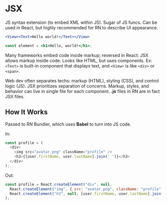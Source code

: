 # JSX

JS syntax extension (to embed XML within JS). Sugar of JS funcs. Can be used in React, but highly recommended for RN to describe UI appearance.

```jsx
<View><Text>Hello world!</Text></View>
```

```jsx
const element = <h1>Hello, world!</h1>;
```

Many frameworks embed code inside markup; reversed in React: JSX allows markup inside code. Looks like HTML, but uses components. Ex: `<Text>` is built-in component that displays text, and `<View>` is like `<div>` or `<span>`.

Web dev often separates techs: markup (HTML), styling (CSS), and control logic (JS). JSX prioritizes separation of concerns. Markup, styles, and behavior can live in single file for each component. **.js** files in RN are in fact JSX files.

## How It Works

Passed to RN Bundler, which uses **Babel** to turn into JS code.

In:

```javascript
const profile = (
  <div>
    <img src="avatar.png" className="profile" />
    <h3>{[user.firstName, user.lastName].join(' ')}</h3>
  </div>
);
```

Out:

```javascript
const profile = React.createElement("div", null,
  React.createElement("img", { src: "avatar.png", className: "profile" }),
  React.createElement("h3", null, [user.firstName, user.lastName].join(" "))
);
```
